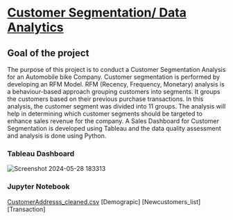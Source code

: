 # [Customer Segmentation/ Data Analytics](https://rushikeshpatil23.github.io/Customer-Segmentation-Data-analytics/)

## Goal of the project

The purpose of this project is to conduct a Customer Segmentation Analysis for an Automobile bike Company. Customer segmentation is performed by developing an RFM Model. RFM (Recency, Frequency, Monetary) analysis is a behaviour-based approach grouping customers into segments. It groups the customers based on their previous purchase transactions. In this analysis, the customer segment was divided into 11 groups. The analysis will help in determining which customer segments should be targeted to enhance sales revenue for the company. A Sales Dashboard for Customer Segmentation is developed using Tableau and the data quality assessment and analysis is done using Python.

### Tableau Dashboard
![Screenshot 2024-05-28 183313](https://github.com/RushikeshPatil23/Customer-Segmentation-Data-analytics/assets/169757781/30da9d7b-0084-46ce-bfe6-860b8833839c)

### Jupyter Notebook
[CustomerAddresss_cleaned.csv](https://github.com/RushikeshPatil23/Customer-Segmentation-Data-analytics/blob/main/CustomerAddress_Cleaned.csv)
[Demograpic]
[Newcustomers_list]
[Transaction]
